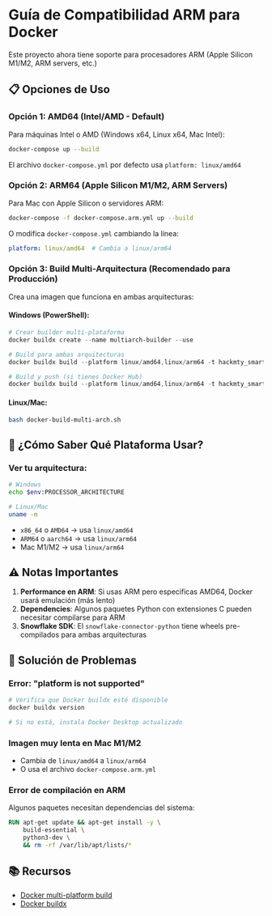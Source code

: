 # Guía de Compatibilidad ARM para Docker

Este proyecto ahora tiene soporte para procesadores ARM (Apple Silicon M1/M2, ARM servers, etc.)

## 📋 Opciones de Uso

### Opción 1: AMD64 (Intel/AMD - Default)
Para máquinas Intel o AMD (Windows x64, Linux x64, Mac Intel):

```bash
docker-compose up --build
```

El archivo `docker-compose.yml` por defecto usa `platform: linux/amd64`

### Opción 2: ARM64 (Apple Silicon M1/M2, ARM Servers)
Para Mac con Apple Silicon o servidores ARM:

```bash
docker-compose -f docker-compose.arm.yml up --build
```

O modifica `docker-compose.yml` cambiando la línea:
```yaml
platform: linux/amd64  # Cambia a linux/arm64
```

### Opción 3: Build Multi-Arquitectura (Recomendado para Producción)
Crea una imagen que funciona en ambas arquitecturas:

#### Windows (PowerShell):
```powershell
# Crear builder multi-plataforma
docker buildx create --name multiarch-builder --use

# Build para ambas arquitecturas
docker buildx build --platform linux/amd64,linux/arm64 -t hackmty_smart_intelligence-smart-intelligence-api:latest .

# Build y push (si tienes Docker Hub)
docker buildx build --platform linux/amd64,linux/arm64 -t hackmty_smart_intelligence-smart-intelligence-api:latest --push .
```

#### Linux/Mac:
```bash
bash docker-build-multi-arch.sh
```

## 🎯 ¿Cómo Saber Qué Plataforma Usar?

### Ver tu arquitectura:
```bash
# Windows
echo $env:PROCESSOR_ARCHITECTURE

# Linux/Mac
uname -m
```

- `x86_64` o `AMD64` → usa `linux/amd64`
- `ARM64` o `aarch64` → usa `linux/arm64`
- Mac M1/M2 → usa `linux/arm64`

## ⚠️ Notas Importantes

1. **Performance en ARM**: Si usas ARM pero especificas AMD64, Docker usará emulación (más lento)
2. **Dependencies**: Algunos paquetes Python con extensiones C pueden necesitar compilarse para ARM
3. **Snowflake SDK**: El `snowflake-connector-python` tiene wheels pre-compilados para ambas arquitecturas

## 🔧 Solución de Problemas

### Error: "platform is not supported"
```bash
# Verifica que Docker buildx esté disponible
docker buildx version

# Si no está, instala Docker Desktop actualizado
```

### Imagen muy lenta en Mac M1/M2
- Cambia de `linux/amd64` a `linux/arm64`
- O usa el archivo `docker-compose.arm.yml`

### Error de compilación en ARM
Algunos paquetes necesitan dependencias del sistema:
```dockerfile
RUN apt-get update && apt-get install -y \
    build-essential \
    python3-dev \
    && rm -rf /var/lib/apt/lists/*
```

## 📚 Recursos

- [Docker multi-platform build](https://docs.docker.com/build/building/multi-platform/)
- [Docker buildx](https://docs.docker.com/buildx/working-with-buildx/)

